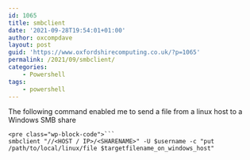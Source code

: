 ```yaml
---
id: 1065
title: smbclient
date: '2021-09-28T19:54:01+01:00'
author: oxcompdave
layout: post
guid: 'https://www.oxfordshirecomputing.co.uk/?p=1065'
permalink: /2021/09/smbclient/
categories:
    - Powershell
tags:
    - powershell
---
```


The following command enabled me to send a file from a linux host to a Windows SMB share

```
<pre class="wp-block-code">```
smbclient "//<HOST / IP>/<SHARENAME>" -U $username -c "put /path/to/local/linux/file $targetfilename_on_windows_host"
```
```